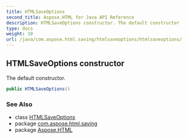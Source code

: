 ```yaml
---
title: HTMLSaveOptions
second_title: Aspose.HTML for Java API Reference
description: HTMLSaveOptions constructor. The default constructor
type: docs
weight: 10
url: /java/com.aspose.html.saving/htmlsaveoptions/htmlsaveoptions/
---
```

## HTMLSaveOptions constructor

The default constructor.

```java
public HTMLSaveOptions()
```

### See Also

* class [HTMLSaveOptions](../)
* package [com.aspose.html.saving](../../htmlsaveoptions/)
* package [Aspose.HTML](../../../)
